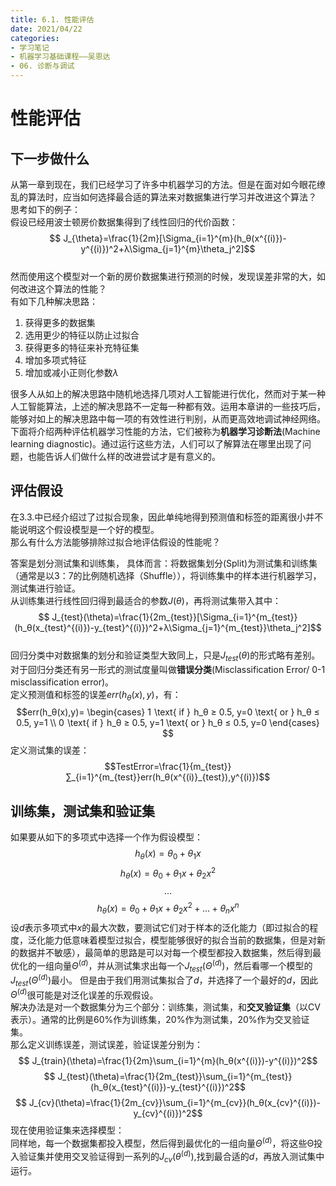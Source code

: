 ```yaml
---
title: 6.1. 性能评估
date: 2021/04/22
categories: 
- 学习笔记
- 机器学习基础课程——吴恩达
- 06. 诊断与调试
---
```

# 性能评估
## 下一步做什么
从第一章到现在，我们已经学习了许多中机器学习的方法。但是在面对如今眼花缭乱的算法时，应当如何选择最合适的算法来对数据集进行学习并改进这个算法？   
思考如下的例子：   
假设已经用波士顿房价数据集得到了线性回归的代价函数：   
$$ J_{\theta}=\frac{1}{2m}[\Sigma_{i=1}^{m}(h_θ(x^{(i)})-y^{(i)})^2+λ\Sigma_{j=1}^{m}\theta_j^2]$$   
然而使用这个模型对一个新的房价数据集进行预测的时候，发现误差非常的大，如何改进这个算法的性能？   
有如下几种解决思路：   
1. 获得更多的数据集
2. 选用更少的特征以防止过拟合
3. 获得更多的特征来补充特征集
4. 增加多项式特征
5. 增加或减小正则化参数$λ$    
 
很多人从如上的解决思路中随机地选择几项对人工智能进行优化，然而对于某一种人工智能算法，上述的解决思路不一定每一种都有效。运用本章讲的一些技巧后，能够对如上的解决思路中每一项的有效性进行判别，从而更高效地调试神经网络。    
下面将介绍两种评估机器学习性能的方法，它们被称为**机器学习诊断法**(Machine learning diagnostic)。通过运行这些方法，人们可以了解算法在哪里出现了问题，也能告诉人们做什么样的改进尝试才是有意义的。    
## 评估假设
在3.3.中已经介绍过了过拟合现象，因此单纯地得到预测值和标签的距离很小并不能说明这个假设模型是一个好的模型。   
那么有什么方法能够排除过拟合地评估假设的性能呢？   

答案是划分测试集和训练集， 具体而言：将数据集划分(Split)为测试集和训练集（通常是以3：7的比例随机选择（Shuffle）），将训练集中的样本进行机器学习，测试集进行验证。    
从训练集进行线性回归得到最适合的参数$J(θ)$，再将测试集带入其中：   
$$ J_{test}(\theta)=\frac{1}{2m_{test}}[\Sigma_{i=1}^{m_{test}}(h_θ(x_{test}^{(i)})-y_{test}^{(i)})^2+λ\Sigma_{j=1}^{m_{test}}\theta_j^2]$$  
回归分类中对数据集的划分和验证类型大致同上，只是$J_{test}(\theta)$的形式略有差别。  
对于回归分类还有另一形式的测试度量叫做**错误分类**(Misclassification Error/ 0-1 misclassification error)。   
定义预测值和标签的误差$err(h_θ(x),y)$，有：   
$$err(h_θ(x),y)= 
\begin{cases}
    1  \text{   if     }   h_θ ≥ 0.5, y=0 \text{   or     } h_θ ≤ 0.5, y=1 \\
    0  \text{   if     }   h_θ ≥ 0.5, y=1 \text{   or     } h_θ ≤ 0.5, y=0
\end{cases}
$$
定义测试集的误差：
$$TestError=\frac{1}{m_{test}}∑_{i=1}^{m_{test}}err(h_θ(x^{(i)}_{test}),y^{(i)})$$

## 训练集，测试集和验证集
如果要从如下的多项式中选择一个作为假设模型：  
$$h_θ(x)=θ_0+θ_1x$$
$$h_θ(x)=θ_0+θ_1x+θ_2x^2$$
$$...$$
$$h_θ(x)=θ_0+θ_1x+θ_2x^2+...+θ_nx^n$$
设$d$表示多项式中$x$的最大次数，要测试它们对于样本的泛化能力（即过拟合的程度，泛化能力低意味着模型过拟合，模型能够很好的拟合当前的数据集，但是对新的数据并不敏感），最简单的思路是可以对每一个模型都投入数据集，然后得到最优化的一组向量$Θ^{(d)}$，并从测试集求出每一个$J_{test}(Θ^{(d)})$，然后看哪一个模型的$J_{test}(Θ^{(d)})$最小。  但是由于我们用测试集拟合了$d$，并选择了一个最好的$d$，因此$Θ^{(d)}$很可能是对泛化误差的乐观假设。   
解决办法是对一个数据集分为三个部分：训练集，测试集，和**交叉验证集**（以CV表示）。通常的比例是60%作为训练集，20%作为测试集，20%作为交叉验证集。   
那么定义训练误差，测试误差，验证误差分别为：   
$$ J_{train}(\theta)=\frac{1}{2m}\sum_{i=1}^{m}(h_θ(x^{(i)})-y^{(i)})^2$$
$$ J_{test}(\theta)=\frac{1}{2m_{test}}\sum_{i=1}^{m_{test}}(h_θ(x_{test}^{(i)})-y_{test}^{(i)})^2$$
$$ J_{cv}(\theta)=\frac{1}{2m_{cv}}\sum_{i=1}^{m_{cv}}(h_θ(x_{cv}^{(i)})-y_{cv}^{(i)})^2$$
现在使用验证集来选择模型：   
同样地，每一个数据集都投入模型，然后得到最优化的一组向量$Θ^{(d)}$，将这些Θ投入验证集并使用交叉验证得到一系列的$J_{cv}(\theta^{(d)})$,找到最合适的$d$，再放入测试集中运行。  